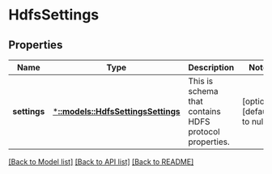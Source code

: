 # HdfsSettings

## Properties
Name | Type | Description | Notes
------------ | ------------- | ------------- | -------------
**settings** | [***::models::HdfsSettingsSettings**](HdfsSettingsSettings.md) | This is schema that contains HDFS protocol properties. | [optional] [default to null]

[[Back to Model list]](../README.md#documentation-for-models) [[Back to API list]](../README.md#documentation-for-api-endpoints) [[Back to README]](../README.md)


